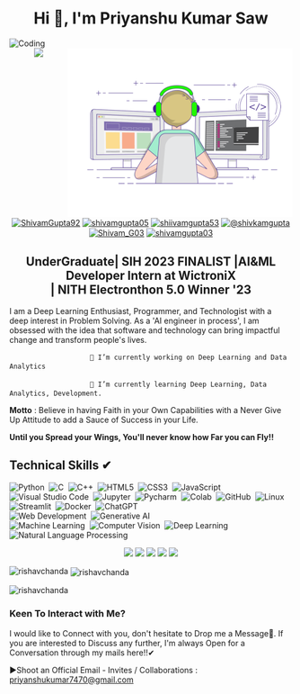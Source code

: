 <!-- Your title -->
<h1 align="center">Hi 👋, I'm Priyanshu Kumar Saw</h1>
<!-- <h3 align="center">A passionate  from India</h3> -->
<img align="left" alt ="Coding" width="250" src=https://github.com/Priyanshu6268/Priyanshu6268/assets/101616959/74551a57-18c0-41d0-b7db-800351372909>


<img align="right" alt="Coding" width="400" src="https://raw.githubusercontent.com/devSouvik/devSouvik/master/gif3.gif">

<p align="center">
  <img src="https://readme-typing-svg.herokuapp.com?color=0d8eceF&size=30&center=true&vCenter=true&width=550&height=70&lines=Hola+😀,+This+is+Priyanshu;+💡+Efficient+Data+Scientist;+Loves+To+Build+Products+✨;+💪+4+*+Smart+India+Hackathon+2023+Finalist;+⌛+Data+Science+Enthusiasts;">   
</p> 

<!-- Your badges
You can use the website to generate badges: https://shields.io/
-->

<!--   <img src="https://media.giphy.com/media/hvRJCLFzcasrR4ia7z/giphy.gif"> -->
<p align="center">   
<a href="https://github.com/Priyanshu6268/" target="blank"><img align="center" src="https://img.shields.io/badge/-Github-000?style=flat&logo=Github&logoColor=white" alt="ShivamGupta92"/></a>
<a href="https://linkedin.com/in/priyanshu-kumar-saw/" target="blank"><img align="center" src="https://img.shields.io/badge/-LinkedIn-blue?style=flat&logo=Linkedin&logoColor=white" alt="shivamgupta05" /></a>
<a href="https://www.instagram.com/priyanshukumarsaw7470/" target="blank"><img align="center" src="https://img.shields.io/badge/-Instagram-c13584?style=flat&labelColor=c13584&logo=instagram&logoColor=white" alt="shiivamgupta53"/></a>
<a href="https://www.hackerrank.com/priyanshukumars4/" target="blank"><img align="center" src="https://img.shields.io/badge/Hackerrank-%232c5404?style=flat&logo=hackerrank&logoColor=green" alt="@shivkamgupta"/></a>
<a href="https://twitter.com/Priyanshu7470/" target="blank"><img align="center" src="https://img.shields.io/badge/Twitter-0078D4?style=flat&logo=Twitter&logoColor=Black" alt="Shivam_G03" /></a>
<a href="https://www.leetcode.com/PRIYANSHU_KUMAR_SAW/" target="blank"><img align="center" src="https://img.shields.io/badge/Leetcode-black?style=flat&logo=Leetcode&logoColor=yellow" alt="shivamgupta03" /></a>
<!--
[![Github](https://img.shields.io/badge/-Github-000?style=flat&logo=Github&logoColor=white)](https://github.com/ShivamGupta92/)
[![Linkedin](https://img.shields.io/badge/-LinkedIn-blue?style=flat&logo=Linkedin&logoColor=white)](https://linkedin.com/in/shivamgupta05/)
[![Instagram](https://img.shields.io/badge/-Instagram-c13584?style=flat&labelColor=c13584&logo=instagram&logoColor=white)](https://www.instagram.com/shiivamgupta5/)
[![Hackerrank](https://img.shields.io/badge/Hackerrank-%232c5404?style=flat&logo=hackerrank&logoColor=green)](https://www.hackerrank.com/shivkamgupta/)
[![Twitter](https://img.shields.io/badge/Twitter-0078D4?style=flat&logo=Twitter&logoColor=Black)](https://twitter.com/Shivam_G03/)
[![Leetcode](https://img.shields.io/badge/Leetcode-black?style=flat&logo=Leetcode&logoColor=yellow)](https://www.leetcode.com/shivamgupta03/)-->


<div align="center"><b><h2>UnderGraduate| SIH 2023 FINALIST |AI&ML Developer Intern at WictroniX<br> | NITH Electronthon 5.0 Winner '23 </h2></b></div>

I am a Deep Learning Enthusiast, Programmer, and Technologist with a deep interest in Problem Solving. As a 'AI engineer in process', I am obsessed with the idea that software and technology can bring impactful change and transform people's lives.

                        🔭 I’m currently working on Deep Learning and Data Analytics
                        
                        🌱 I’m currently learning Deep Learning, Data Analytics, Development.


**Motto** : Believe in having Faith in your Own Capabilities with a Never Give Up Attitude to add a Sauce of Success in your Life. <br>

**Until you Spread your Wings, You'll never know how Far you can Fly!!** <br>



## Technical Skills ✔

![Python](https://img.shields.io/badge/-Python-05122A?style=flat&logo=Python)&nbsp;
![C](https://img.shields.io/badge/-C-05122A?style=flat&logo=C&logoColor=A8B9CC)&nbsp;
![C++](https://img.shields.io/badge/-C++-05122A?style=flat&logo=C%2B%2B&logoColor=00599C)&nbsp;
![HTML5](https://img.shields.io/badge/-HTML5-05122A?style=flat&logo=html5&logoColor=white)&nbsp;
![CSS3](https://img.shields.io/badge/-CSS3-05122A?style=flat&logo=css3)&nbsp;
![JavaScript](https://img.shields.io/badge/-JavaScript-black?style=flat&logo=javascript)&nbsp;\
![Visual Studio Code](https://img.shields.io/badge/-Visual%20Studio%20Code-05122A?style=flat&logo=visual-studio-code&logoColor=007ACC)&nbsp;
![Jupyter](https://img.shields.io/badge/-Jupyter-05122A?style=flat&logo=jupyter&logoColor=007ACC)&nbsp;
![Pycharm](https://img.shields.io/badge/-Pycharm-05122A?style=flat&logo=pycharm&logoColor=007ACC)&nbsp;
![Colab](https://img.shields.io/badge/-Colab-05122A?style=flat&logo=Colab&logoColor=1572B6)&nbsp;
![GitHub](https://img.shields.io/badge/-GitHub-05122A?style=flat&logo=github)&nbsp;
![Linux](https://img.shields.io/badge/-Linux-05122A?style=flat&logo=linux)&nbsp;\
![Streamlit](https://img.shields.io/badge/-Streamlit-05122A?style=flat&logo=Streamlit&logoColor=1572B6)&nbsp;
![Docker](https://img.shields.io/badge/-Docker-05122A?style=flat&logo=Docker&logoColor=1572B6)&nbsp;
![ChatGPT](https://img.shields.io/badge/-ChaptGPT-05122A?style=flat&logo=ChatGPT&logoColor=007ACC)&nbsp;\
![Web Development](https://img.shields.io/badge/-Web%20Development-05122A?style=flat&logo=Web-Development&logoColor=007ACC)&nbsp;
![Generative AI](https://img.shields.io/badge/-Generative%20AI-05122A?style=flat&logo=Generative-AI&logoColor=007ACC)&nbsp;\
![Machine Learning](https://img.shields.io/badge/-Machine%20Learning-05122A?style=flat&logo=Machine-Learning&logoColor=E34A86)&nbsp;
![Computer Vision](https://img.shields.io/badge/-Computer%20Vision-05122A?style=flat&logo=Computer-Vision)&nbsp;
![Deep Learning](https://img.shields.io/badge/-Deep%20Learning-05122A?style=flat&logo=Deep-Learning&logoColor=007ACC)&nbsp;
![Natural Language Processing](https://img.shields.io/badge/-Natural%20Language%20Processing-05122A?style=flat&logo=Natural-Language-Processing&logoColor=007ACC)&nbsp;



<div align="center">
<img height="180em" src="http://github-profile-summary-cards.vercel.app/api/cards/profile-details?username=Priyanshu6268&theme=github_dark" />
<img height="180em" src="http://github-profile-summary-cards.vercel.app/api/cards/repos-per-language?username=Priyanshu6268&theme=github_dark"  />
<img height="180em" src="http://github-profile-summary-cards.vercel.app/api/cards/most-commit-language?username=Priyanshu6268&theme=github_dark"  />
<img height="180em" src="http://github-profile-summary-cards.vercel.app/api/cards/stats?username=Priyanshu6268&theme=github_dark"/>
<img height="180em" src="http://github-profile-summary-cards.vercel.app/api/cards/productive-time?username=Priyanshu6268&theme=github_dark&utcOffset=8" />
<!-- <img align="center" src="https://github-readme-stats.vercel.app/api/top-langs?username=shivamgupta92&show_icons=true&locale=en&layout=compact" alt="shivamgupta92&theme=github_dark" /> -->
</div>


<p><img align="left" src="https://github-readme-stats.vercel.app/api/top-langs?username=Priyanshu6268&show_icons=true&locale=en&layout=compact&theme=tokyonight" alt="rishavchanda" /></p>

<p>&nbsp;<img align="center" src="https://github-readme-stats.vercel.app/api?username=Priyanshu6268&show_icons=true&locale=en&theme=tokyonight" alt="rishavchanda" /></p>

<p><img align="center" src="https://github-readme-streak-stats.herokuapp.com/?user=Priyanshu6268&&theme=tokyonight" alt="rishavchanda" /></p>


### Keen To Interact with Me? <br>

I would like to Connect with you, don't hesitate to Drop me a Message🤝. If you are interested to Discuss any further, I'm always Open for a Conversation through my mails here!!✔ <br>

▶️Shoot an Official Email - Invites / Collaborations : priyanshukumar7470@gmail.com <br>


